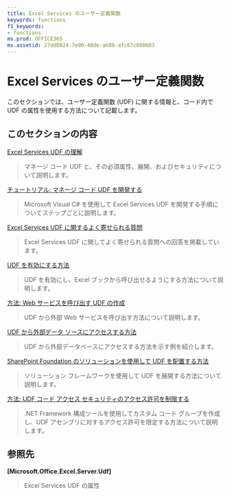 ```yaml
---
title: Excel Services のユーザー定義関数
keywords: functions
f1_keywords:
- functions
ms.prod: OFFICE365
ms.assetid: 27dd8024-7e00-40de-a688-afc67c880603
---
```



# Excel Services のユーザー定義関数

このセクションでは、ユーザー定義関数 (UDF) に関する情報と、コード内で UDF の属性を使用する方法について記載します。
  
    
    


## このセクションの内容


 [Excel Services UDF の理解](understanding-excel-services-udfs.md)
  
    
    
> マネージ コード UDF と、その必須属性、展開、およびセキュリティについて説明します。
    
  
 [チュートリアル: マネージ コード UDF を開発する](walkthrough-developing-a-managed-code-udf.md)
  
    
    
> Microsoft Visual C# を使用して Excel Services UDF を開発する手順についてステップごとに説明します。
    
  
 [Excel Services UDF に関するよく寄せられる質問](frequently-asked-questions-about-excel-services-udfs.md)
  
    
    
> Excel Services UDF に関してよく寄せられる質問への回答を掲載しています。
    
  
 [UDF を有効にする方法](how-to-enable-udfs.md)
  
    
    
> UDF を有効にし、Excel ブックから呼び出せるようにする方法について説明します。
    
  
 [方法: Web サービスを呼び出す UDF の作成](how-to-create-a-udf-that-calls-a-web-service.md)
  
    
    
> UDF から外部 Web サービスを呼び出す方法について説明します。
    
  
 [UDF から外部データ ソースにアクセスする方法](how-to-access-an-external-data-source-from-a-udf.md)
  
    
    
> UDF から外部データベースにアクセスする方法を示す例を紹介します。
    
  
 [SharePoint Foundation のソリューションを使用して UDF を配置する方法](how-to-deploy-udfs-using-sharepoint-foundation-solutions.md)
  
    
    
> ソリューション フレームワークを使用して UDF を展開する方法について説明します。
    
  
 [方法: UDF コード アクセス セキュリティのアクセス許可を制限する](how-to-restrict-udf-code-access-security-permissions.md)
  
    
    
> .NET Framework 構成ツールを使用してカスタム コード グループを作成し、UDF アセンブリに対するアクセス許可を限定する方法について説明します。
    
  

## 参照先


 **[Microsoft.Office.Excel.Server.Udf]**
  
    
    
> Excel Services UDF の属性
    
  

